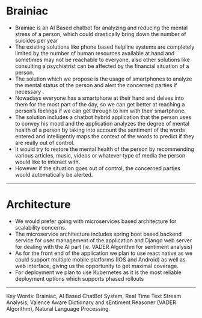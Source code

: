 # Brainiac
- Brainiac is an AI Based chatbot for analyzing and reducing the mental stress of a person, which could drastically bring down the number of suicides per year
- The existing solutions like phone based helpline systems are completely limited by the number of human resources available at hand and sometimes may not be reachable to everyone, 
  also other solutions like consulting a psychiatrist can be affected by the financial situation of a person.
-  The solution which we propose is the usage of smartphones to analyze the mental status of the person and alert the concerned parties if necessary .
-  Nowadays everyone has a smartphone at their hand and delves into them for the most part of the day, so we can get better at reaching a person’s feelings if we can get through to him with their smartphone. 
-  The solution includes a chatbot hybrid application that the person uses to convey his mood and the application analyzes the degree of mental health of a person by taking into account the sentiment of the words entered and 
   intelligently maps the context of the words to predict if they are really out of control. 
-  It would try to restore the mental health of the person by recommending various articles, music, videos or whatever type of media the person would like to interact with. 
-  However if the situation goes out of control, the concerned parties would automatically be alerted.

---
# Architecture
- We would prefer going with microservices based architecture for scalability concerns. 
- The microservice architecture includes spring boot based backend service for user management of the application and Django web server for dealing with the AI part (ie. VADER Algorithm for sentiment analysis)
-  As for the front end of the application we plan to use react native as we could support multiple mobile platforms (IOS and Android) as well as web interface, giving us the opportunity to get maximal coverage. 
- For deployment we plan to use Kubernetes as it is the most reliable deployment options which supports phased rollouts
---
Key Words: Brainiac, AI Based ChatBot System, Real Time Text Stream Analysis, Valence Aware Dictionary and sEntiment Reasoner (VADER Algorithm), Natural Language Processing.
